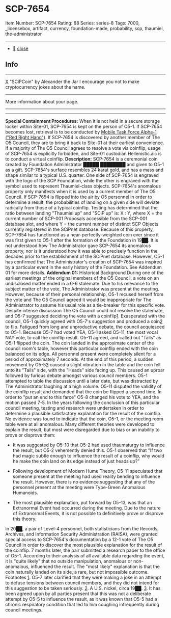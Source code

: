 # SCP-7654
Item Number: SCP-7654
Rating: 88
Series: series-8
Tags: 7000, _licensebox, artifact, currency, foundation-made, probability, scp, thaumiel, the-administrator

---

  * [](javascript:;)
[close](javascript:;)
## Info
* * *
[X](javascript:;)
"SCiPCoin" by Alexander the Jar
I encourage you not to make cryptocurrency jokes about the name.
* * *
More information about your page.
* * *

* * *
**Special Containment Procedures:** When it is not held in a secure storage locker within Site-01, SCP-7654 is kept on the person of O5-1. If SCP-7654 becomes lost, retrieval is to be conducted by [Mobile Task Force Alpha-1 ("Red Right Hand")](https://scp-wiki.wikidot.com/task-forces#alpha-1). If SCP-7654 is discovered by another member of The O5 Council, they are to bring it back to Site-01 at their earliest convenience.
If a majority of The O5 Council agrees to resolve a vote via coinflip, usage of SCP-7654 is explicitly forbidden, and Site-01 custodian Hellenistic.aic is to conduct a virtual coinflip.
**Description:** SCP-7654 is a ceremonial coin created by Foundation Administrator █████ ████████ and given to O5-1 as a gift. SCP-7654's surface resembles 24 karat gold, and has a mass and shape similar to a typical U.S. quarter. One side of SCP-7654 is engraved with the logo of the SCP Foundation, while the other is engraved with the symbol used to represent Thaumiel-class objects.
SCP-7654's anomalous property only manifests when it is used by a current member of The O5 Council. If SCP-7654 is flipped into the air by O5 personnel in order to determine a result, the probabilities of landing on a given side will deviate radically from those of a typical coinflip. Testing has determined that the ratio between landing "Thaumiel up" and "SCiP up" is:
X : Y, where X = the current number of SCP-001 Proposals accessible from the SCP-001 database slot, and where Y = the current number of distinct SCP Objects currently registered in the SCiPnet database.
Because of this property, SCP-7654 has functioned as a near-perfectly-weighted coin ever since it was first given to O5-1 after the formation of the Foundation in 19██. It is not understood how The Administrator gave SCP-7654 its anomalous property, nor is it understood how it was able to precisely function in the decades prior to the establishment of the SCiPnet database. However, O5-1 has confirmed that The Administrator's creation of SCP-7654 was inspired by a particular event in the early history of the Foundation. See Addendum 01 for more details.
**Addendum 01:** Historical Background
During one of the earliest meetings of the original members of the O5 Council, a vote on an undisclosed matter ended in a 6-6 stalemate. Due to his relevance to the subject matter of the vote, The Administrator was present at the meeting. However, because of their personal relationship, O5-1 recused herself from the vote and The O5 Council agreed it would be inappropriate for The Administrator to assume his usual role as a tie-breaker for this specific vote. Despite intense discussion The O5 Council could not resolve the stalemate, and O5-7 suggested deciding the vote with a coinflip[1](javascript:;). Exasperated with the council, O5-1 quickly agreed with O5-7's suggestion and produced a coin[2](javascript:;) to flip. Fatigued from long and unproductive debate, the council acquiesced to O5-1. Because O5-7 had voted YEA, O5-1 asked O5-11, the most vocal NAY vote, to call the coinflip result. O5-11 agreed, and called out "Tails" as O5-1 flipped the coin.
The coin landed in the approximate center of the council room's table, however this particular coinflip ended with the coin balanced on its edge. All personnel present were completely silent for a period of approximately 7 seconds. At the end of this period, a sudden movement by O5-5[3](javascript:;) caused a slight vibration in the table and the coin fell unto its "Tails" side, with the "Heads" side facing up. This caused an uproar followed by furious debate amongst various council members. O5-1 attempted to table the discussion until a later date, but was distracted by The Administrator laughing at a high volume. O5-11 disputed the validity of the coinflip result and demanded that the coin be flipped a second time. In order to "put an end to this farce" O5-8 changed his vote to YEA, and the motion passed 7-5.
In the years following the conclusion of this particular council meeting, testing and research were undertaken in order to determine a plausible satisfactory explanation for the result of the coinflip. No evidence was found to indicate that the coin, O5-1, or the meeting room table were at all anomalous. Many different theories were developed to explain the result, but most were disregarded due to bias or an inability to prove or disprove them:
  * It was suggested by O5-10 that O5-2 had used thaumaturgy to influence the result, but O5-2 vehemently denied this. O5-1 observed that "If two had magic subtle enough to influence the result of a coinflip, why would he make the coin land on its edge instead of just heads up?"

  * Following development of Modern Hume Theory, O5-11 speculated that someone present at the meeting had used reality bending to influence the result. However, there is no evidence suggesting that any of the personnel present at the meeting were Type-Green Anomalous Humanoids.

  * The most plausible explanation, put forward by O5-13, was that an Extranormal Event had occurred during the meeting. Due to the nature of Extranormal Events, it is not possible to definitively prove or disprove this theory.

In 20██, a pair of Level-4 personnel, both statisticians from the Records, Archives, and Information Security Administration (RAISA), were granted special access to SCP-7654's documentation by a 12-1 vote of The O5 Council in order to discover the most plausible explanation for the result of the coinflip. 7 months later, the pair submitted a research paper to the office of O5-1. According to their analysis of all available data regarding the event, it is "quite likely" that no outside manipulation, anomalous or non-anomalous, influenced the result. The "most likely" explanation is that the coin naturally landed on its side, a rare, but not impossible outcome.
Footnotes
[1](javascript:;). O5-7 later clarified that they were making a joke in an attempt to defuse tensions between council members, and they did not intend for this suggestion to be taken seriously.
[2](javascript:;). A U.S. nickel, circa 19██.
[3](javascript:;). It has been agreed upon by all parties present that this was not a deliberate attempt by O5-5 to influence the result, as it was known that O5-5 had a chronic respiratory condition that led to him coughing infrequently during council meetings.